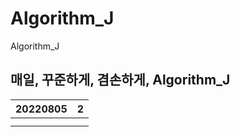 # Algorithm_J
Algorithm_J
## 매일, 꾸준하게, 겸손하게, Algorithm_J


| 20220805 |  2   |
| :------: | :--: |
|          |      |
|          |      |
